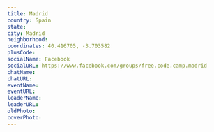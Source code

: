 ```yaml
---
title: Madrid
country: Spain
state: 
city: Madrid
neighborhood: 
coordinates: 40.416705, -3.703582
plusCode:
socialName: Facebook
socialURL: https://www.facebook.com/groups/free.code.camp.madrid
chatName:
chatURL:
eventName:
eventURL:
leaderName:
leaderURL:
oldPhoto: 
coverPhoto:
---
```

